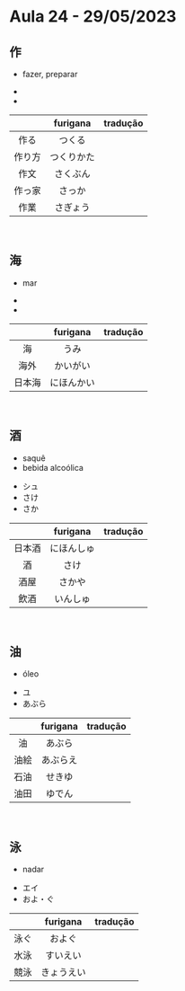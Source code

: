 # Aula 24 - 29/05/2023


## 作
- fazer, preparar

<ul><li></li><li></li></ul>

|  | furigana | tradução |
|:---:|:---:|:---:|
| 作る | つくる |  |
| 作り方 | つくりかた |  |
| 作文 | さくぶん |  |
| 作っ家 | さっか |  |
| 作業 | さぎょう |  |

<br>


## 海
- mar

<ul><li></li><li></li></ul>

|  | furigana | tradução |
|:---:|:---:|:---:|
| 海 | うみ |  |
| 海外 | かいがい |  |
| 日本海 | にほんかい |  |

<br>


## 酒
<ul><li>saquê</li><li>bebida alcoólica</li></ul>

<ul><li>シュ</li><li>さけ</li><li>さか</li></ul>

|  | furigana | tradução |
|:---:|:---:|:---:|
| 日本酒 | にほんしゅ |  |
| 酒 | さけ |  |
| 酒屋 | さかや |  |
| 飲酒 | いんしゅ |  |

<br>


## 油
- óleo

<ul><li>ユ</li><li>あぶら</li></ul>

|  | furigana | tradução |
|:---:|:---:|:---:|
| 油 | あぶら |  |
| 油絵 | あぶらえ |  |
| 石油 | せきゆ |  |
| 油田 | ゆでん |  |

<br>


## 泳
- nadar

<ul><li>エイ</li><li>およ・ぐ</li></ul>

|  | furigana | tradução |
|:---:|:---:|:---:|
| 泳ぐ | およぐ |  |
| 水泳 | すいえい |  |
| 競泳 | きょうえい |  |